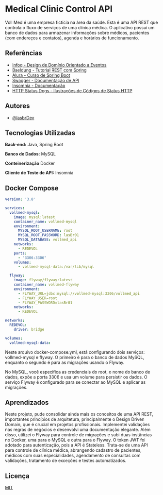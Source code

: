# Medical Clinic Control API

Voll Med é uma empresa fictícia na área da saúde. Esta é uma API REST que controla o fluxo de serviços de uma clínica médica. O aplicativo possui um banco de dados para armazenar informações sobre médicos, pacientes (com endereços e contatos), agenda e horários de funcionamento.

## Referências

- [Infoq - Design de Domínio Orientado a Eventos](https://www.infoq.com/minibooks/domain-driven-design-quickly/)
- [Baeldung - Tutorial REST com Spring](https://www.baeldung.com/rest-with-spring-series)
- [Alura - Curso de Spring Boot](https://www.alura.com.br/conteudo/spring-boot-3-desenvolva-api-rest-java--amp?gclid=CjwKCAjw4ZWkBhA4EiwAVJXwqQHOzj952acV9dMcEmBZ2YMzjIxu33FRweAcBhk6qf_-BnZWegOPsBoC_J8QAvD_BwE)
- [Swagger - Documentação de API](https://swagger.io/)
- [Insomnia - Documentação](https://docs.insomnia.rest/)
- [HTTP Status Dogs - Ilustrações de Códigos de Status HTTP](https://http.dog/)

## Autores

- [@lasbrDev](https://github.com/lasbrDev)

## Tecnologias Utilizadas

**Back-end:** Java, Spring Boot

**Banco de Dados:** MySQL

**Conteinerização** Docker

**Cliente de Teste de API:** Insomnia

## Docker Compose

```yaml
version: '3.8'

services:
  vollmed-mysql:
    image: mysql:latest
    container_name: vollmed-mysql
    environment:
      MYSQL_ROOT_USERNAME: root
      MYSQL_ROOT_PASSWORD: lasBr01
      MYSQL_DATABASE: vollmed_api
    networks:
      - REDEVOL
    ports:
      - "3306:3306"
    volumes:
      - vollmed-mysql-data:/var/lib/mysql

  flyway:
    image: flyway/flyway:latest
    container_name: vollmed-flyway
    environment:
      - FLYWAY_URL=jdbc:mysql://vollmed-mysql:3306/vollmed_api
      - FLYWAY_USER=root
      - FLYWAY_PASSWORD=lasBr01
    networks:
      - REDEVOL

networks:
  REDEVOL:
    driver: bridge

volumes:
  vollmed-mysql-data:
  ```

Neste arquivo docker-compose.yml, está configurando dois serviços: vollmed-mysql e flyway. O primeiro é para o banco de dados MySQL, enquanto o segundo é para as migrações usando o Flyway.

No MySQL, você especifica as credenciais do root, o nome do banco de dados, expõe a porta 3306 e usa um volume para persistir os dados. O serviço Flyway é configurado para se conectar ao MySQL e aplicar as migrações.

## Aprendizados

Neste projeto, pude consolidar ainda mais os conceitos de uma API REST, importantes princípios de arquitetura, principalmente o Design Driven Domain, que é crucial em projetos profissionais. Implementei validações nas regras de negócios e desenvolvi uma documentação elegante. Além disso, utilizei o Flyway para controle de migrações e subi duas instâncias no Docker, uma para o MySQL e outra para o Flyway. O token JWT foi adotado para autenticação, pois a API é Stateless. Trata-se de uma API para controle de clínica médica, abrangendo cadastro de pacientes, médicos com suas especialidades, agendamento de consultas com validações, tratamento de exceções e testes automatizados.


## Licença

[MIT](LICENSE)
